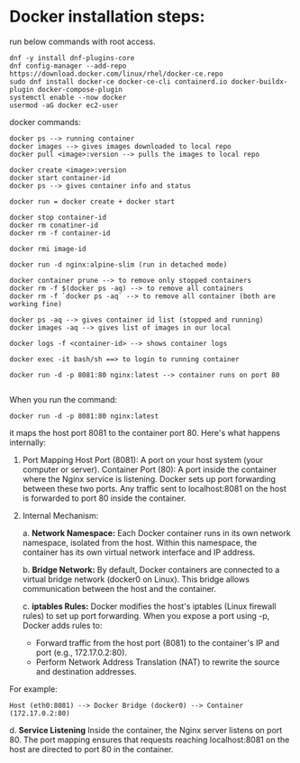 # Docker installation steps:

run below commands with root access.

```
dnf -y install dnf-plugins-core
dnf config-manager --add-repo https://download.docker.com/linux/rhel/docker-ce.repo
sudo dnf install docker-ce docker-ce-cli containerd.io docker-buildx-plugin docker-compose-plugin
systemctl enable --now docker
usermod -aG docker ec2-user
```

docker commands:

```
docker ps --> running container
docker images --> gives images downloaded to local repo
docker pull <image>:version --> pulls the images to local repo

docker create <image>:version
docker start container-id
docker ps --> gives container info and status

docker run = docker create + docker start

docker stop container-id
docker rm conatiner-id
docker rm -f container-id

docker rmi image-id

docker run -d nginx:alpine-slim (run in detached mode)

docker container prune --> to remove only stopped containers
docker rm -f $(docker ps -aq) --> to remove all containers
docker rm -f `docker ps -aq` --> to remove all container (both are working fine)

docker ps -aq --> gives container id list (stopped and running)
docker images -aq --> gives list of images in our local

docker logs -f <container-id> --> shows container logs

docker exec -it bash/sh ==> to login to running container

docker run -d -p 8081:80 nginx:latest --> container runs on port 80 


```


When you run the command: 

```
docker run -d -p 8081:80 nginx:latest
```
it maps the host port 8081 to the container port 80. Here's what happens internally:

1. Port Mapping
Host Port (8081): A port on your host system (your computer or server).
Container Port (80): A port inside the container where the Nginx service is listening.
Docker sets up port forwarding between these two ports. Any traffic sent to localhost:8081 on the host is forwarded to port 80 inside the container.

2. Internal Mechanism:

    a. **Network Namespace:** Each Docker container runs in its own network namespace, isolated from the host. Within this namespace, the container has its own virtual network interface and IP address.

    b. **Bridge Network:** By default, Docker containers are connected to a virtual bridge network (docker0 on Linux). This bridge allows communication between the host and the container.

    c. **iptables Rules:** Docker modifies the host's iptables (Linux firewall rules) to set up port forwarding. When you expose a port using -p, Docker adds rules to:

    * Forward traffic from the host port (8081) to the container's IP and port (e.g., 172.17.0.2:80).
    * Perform Network Address Translation (NAT) to rewrite the source and destination addresses.

For example:

```
Host (eth0:8081) --> Docker Bridge (docker0) --> Container (172.17.0.2:80)
```

d. **Service Listening** Inside the container, the Nginx server listens on port 80. The port mapping ensures that requests reaching localhost:8081 on the host are directed to port 80 in the container.
